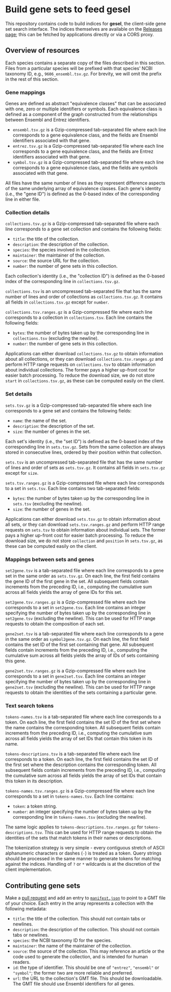 # Build gene sets to feed gesel

This repository contains code to build indices for **gesel**, the client-side gene set search interface.
The indices themselves are available on the [Releases page](https://github.com/LTLA/gesel-feedstock/releases);
this can be fetched by applications directly or via a CORS proxy.

## Overview of resources

Each species contains a separate copy of the files described in this section.
Files from a particular species will be prefixed with that species' NCBI taxonomy ID, e.g., `9606_ensembl.tsv.gz`.
For brevity, we will omit the prefix in the rest of this section.

### Gene mappings

Genes are defined as abstract "equivalence classes" that can be associated with one, zero or multiple identifiers or symbols.
Each equivalence class is defined as a component of the graph constructed from the relationships between Ensembl and Entrez identifiers.

- `ensembl.tsv.gz` is a Gzip-compressed tab-separated file where each line corresponds to a gene equivalence class, and the fields are Ensembl identifiers associated with that gene.
- `entrez.tsv.gz` is a Gzip-compressed tab-separated file where each line corresponds to a gene equivalence class, and the fields are Entrez identifiers associated with that gene.
- `symbol.tsv.gz` is a Gzip-compressed tab-separated file where each line corresponds to a gene equivalence class, and the fields are symbols associated with that gene.

All files have the same number of lines as they represent difference aspects of the same underlying array of equivalence classes.
Each gene's identity (i.e., the "gene ID") is defined as the 0-based index of the corresponding line in either file.

### Collection details

`collections.tsv.gz` is a Gzip-compressed tab-separated file where each line corresponds to a gene set collection and contains the following fields:

- `title`: the title of the collection.
- `description`: the description of the collection.
- `species`: the species involved in the collection.
- `maintainer`: the maintainer of the collection.
- `source`: the source URL for the collection.
- `number`: the number of gene sets in this collection.

Each collection's identity (i.e., the "collection ID") is defined as the 0-based index of the corresponding line in `collections.tsv.gz`.

`collections.tsv` is an uncompressed tab-separated file that has the same number of lines and order of collections as `collections.tsv.gz`.
It contains all fields in `collections.tsv.gz` except for `number`.

`collections.tsv.ranges.gz` is a Gzip-compressed file where each line corresponds to a collection in `collections.tsv`.
Each line contains the following fields:

- `bytes`: the number of bytes taken up by the corresponding line in `collections.tsv` (excluding the newline).
- `number`: the number of gene sets in this collection.

Applications can either download `collections.tsv.gz` to obtain information about all collections,
or they can download `collections.tsv.ranges.gz` and perform HTTP range requests on `collections.tsv` to obtain information about individual collections.
The former pays a higher up-front cost for easier batch processing.
To reduce the download size, we do not store `start` in `collections.tsv.gz`, as these can be computed easily on the client. 

### Set details

`sets.tsv.gz` is a Gzip-compressed tab-separated file where each line corresponds to a gene set and contains the following fields:

- `name`: the name of the set.
- `description`: the description of the set.
- `size`: the number of genes in the set.

Each set's identity (i.e., the "set ID") is defined as the 0-based index of the corresponding line in `sets.tsv.gz`.
Sets from the same collection are always stored in consecutive lines, ordered by their position within that collection.

`sets.tsv` is an uncompressed tab-separated file that has the same number of lines and order of sets as `sets.tsv.gz`.
It contains all fields in `sets.tsv.gz` except for `size`.

`sets.tsv.ranges.gz` is a Gzip-compressed file where each line corresponds to a set in `sets.tsv`.
Each line contains two tab-separated fields:

- `bytes`: the number of bytes taken up by the corresponding line in `sets.tsv` (excluding the newline).
- `size`: the number of genes in the set.

Applications can either download `sets.tsv.gz` to obtain information about all sets,
or they can download `sets.tsv.ranges.gz` and perform HTTP range requests on `sets.tsv` to obtain information about individual sets.
The former pays a higher up-front cost for easier batch processing.
To reduce the download size, we do not store `collection` and `position` in `sets.tsv.gz`, as these can be computed easily on the client. 

### Mappings between sets and genes

`set2gene.tsv` is a tab-separated file where each line corresponds to a gene set in the same order as `sets.tsv.gz`.
On each line, the first field contains the gene ID of the first gene in the set.
All subsequent fields contain increments from the preceding ID, i.e., computing the cumulative sum across all fields yields the array of gene IDs for this set.

`set2gene.tsv.ranges.gz` is a Gzip-compressed file where each line corresponds to a set in `set2gene.tsv`.
Each line contains an integer specifying the number of bytes taken up by the corresponding line in `set2gene.tsv` (excluding the newline).
This can be used for HTTP range requests to obtain the composition of each set.

`gene2set.tsv` is a tab-separated file where each line corresponds to a gene in the same order as `symbol2gene.tsv.gz`.
On each line, the first field contains the set ID of the first set containing that gene.
All subsequent fields contain increments from the preceding ID, i.e., computing the cumulative sum across all fields yields the array of IDs of sets containing this gene.

`gene2set.tsv.ranges.gz` is a Gzip-compressed file where each line corresponds to a set in `gene2set.tsv`.
Each line contains an integer specifying the number of bytes taken up by the corresponding line in `gene2set.tsv` (excluding the newline).
This can be used for HTTP range requests to obtain the identities of the sets containing a particular gene.

### Text search tokens

`tokens-names.tsv` is a tab-separated file where each line corresponds to a token.
On each line, the first field contains the set ID of the first set where the name contains the corresponding token.
All subsequent fields contain increments from the preceding ID, i.e., computing the cumulative sum across all fields yields the array of set IDs that contain this token in its name.

`tokens-descriptions.tsv` is a tab-separated file where each line corresponds to a token.
On each line, the first field contains the set ID of the first set where the description contains the corresponding token.
All subsequent fields contain increments from the preceding ID, i.e., computing the cumulative sum across all fields yields the array of set IDs that contain this token in its description.

`tokens-names.tsv.ranges.gz` is a Gzip-compressed file where each line corresponds to a set in `tokens-names.tsv`.
Each line contains:

- `token`: a token string.
- `number`: an integer specifying the number of bytes taken up by the corresponding line in `tokens-names.tsv` (excluding the newline).

The same logic applies to `tokens-descriptions.tsv.ranges.gz` for `tokens-descriptions.tsv`.
This can be used for HTTP range requests to obtain the identities of the sets that match tokens in their names or descriptions.

The tokenization strategy is very simple - every contiguous stretch of ASCII alphanumeric characters or dashes (`-`) is treated as a token.
Query strings should be processed in the same manner to generate tokens for matching against the indices.
Handling of `?` or `*` wildcards is at the discretion of the client implementation.

## Contributing gene sets

Make a [pull request](https://github.com/LTLA/gesel-feedstock/pulls) and add an entry to [`manifest.json`](manifest.json) to point to a GMT file of your choice.
Each entry in the array represents a collection with the following metadata:

- `title`: the title of the collection.
  This should not contain tabs or newlines.
- `description`: the description of the collection.
  This should not contain tabs or newlines.
- `species`: the NCBI taxonomy ID for the species.
- `maintainer`: the name of the maintainer of the collection.
- `source`: the source of the collection.
  This may reference an article or the code used to generate the collection, and is intended for human readers.
- `id`: the type of identifier.
  This should be one of `"entrez"`, `"ensembl"` or `"symbol"`; the former two are more reliable and preferred.
- `url`: the URL to the collection's GMT file.
  This should be downloadable.
  The GMT file should use Ensembl identifiers for all genes.
